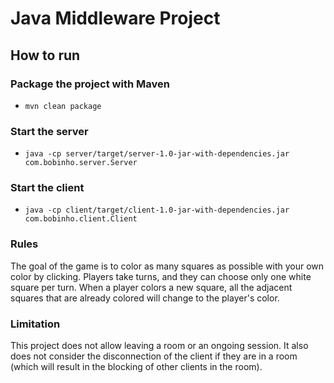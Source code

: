 # Java Middleware Project

## How to run

### Package the project with Maven
- `mvn clean package`

### Start the server
- `java -cp server/target/server-1.0-jar-with-dependencies.jar com.bobinho.server.Server`

### Start the client
- `java -cp client/target/client-1.0-jar-with-dependencies.jar com.bobinho.client.Client`

### Rules

The goal of the game is to color as many squares as possible with your own color by clicking. Players take turns, and they can choose only one white square per turn. When a player colors a new square, all the adjacent squares that are already colored will change to the player's color.

### Limitation

This project does not allow leaving a room or an ongoing session. It also does not consider the disconnection of the client if they are in a room (which will result in the blocking of other clients in the room).